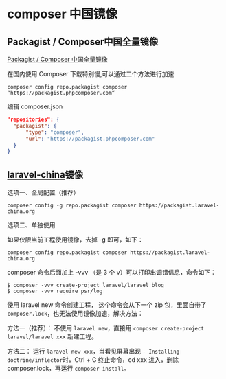 # composer 中国镜像

## Packagist / Composer中国全量镜像

[Packagist / Composer 中国全量镜像](https://pkg.phpcomposer.com/)

在国内使用 Composer 下载特别慢,可以通过二个方法进行加速

```shell
composer config repo.packagist composer “https://packagist.phpcomposer.com“
```

编辑 composer.json

```json
"repositories": {
  "packagist": {
      "type": "composer",
      "url": "https://packagist.phpcomposer.com"
  }
}
```

## [laravel-china](https://laravel-china.org/topics/4484/composer-mirror-use-help)镜像

选项一、全局配置（推荐）

```shell
composer config -g repo.packagist composer https://packagist.laravel-china.org
```

选项二、单独使用

如果仅限当前工程使用镜像，去掉 -g 即可，如下：

```shell
composer config repo.packagist composer https://packagist.laravel-china.org
```

composer 命令后面加上 -vvv （是 3 个 v）可以打印出调错信息，命令如下：

```shell
$ composer -vvv create-project laravel/laravel blog
$ composer -vvv require psr/log
```

使用 laravel new 命令创建工程， 这个命令会从下一个 zip 包，里面自带了 `composer.lock`，也无法使用镜像加速，解决方法：

方法一（推荐）：
不使用 `laravel new`，直接用 `composer create-project laravel/laravel xxx` 新建工程。

方法二：
运行 `laravel new xxx`，当看见屏幕出现 `- Installing doctrine/inflector`时，Ctrl + C 终止命令，cd xxx 进入，删除 composer.lock，再运行 `composer install`。
